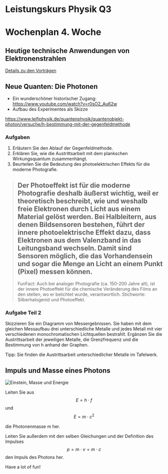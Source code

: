 Leistungskurs Physik Q3
=====================

# Wochenplan 4. Woche

## Heutige technische Anwendungen von Elektronenstrahlen

[Details zu den Vorträgen](./03_vortraege.md)

## Neue Quanten: Die Photonen

- Ein wunderschöner historischer Zugang: https://www.youtube.com/watch?v=r0sO2_Au62w
- Aufbau des Experimentes als Skizze

https://www.leifiphysik.de/quantenphysik/quantenobjekt-photon/versuche/h-bestimmung-mit-der-gegenfeldmethode

### Aufgaben

1. Erläutern Sie den Ablauf der Gegenfeldmethode.
2. Erklären Sie, wie die Austrittsarbeit mit dem plankschen Wirkungsquantum zusammenhängt.
3. Beurteilen Sie die Bedeutung des photoelektrischen Effekts für die moderne Photografie.

> Der Photoeffekt ist für die moderne Photografie deshalb äußerst wichtig, weil er theoretisch beschreibt, wie und weshalb freie Elektronen durch Licht aus einem Material gelöst werden. Bei Halbleitern, aus denen Bildsensoren bestehen, führt der innere photoelektrische Effekt dazu, dass Elektronen aus dem Valenzband in das Leitungsband wechseln. Damit sind Sensoren möglich, die das Vorhandensein und sogar die Menge an Licht an einem Punkt (Pixel) messen können.
> ---
> FunFact: Auch bei analoger Photografie (ca. 150-200 Jahre alt), ist der innere Photoeffekt für die chemische Veränderung des Films an den stellen, wo er belichtet wurde, verantwortlich. Stichworte: Silberhalogenid und Photoeffekt.

### Aufgabe Teil 2

Skizzieren Sie ein Diagramm von Messergebnissen. Sie haben mit dem gleichen Messaufbau drei unterschiedliche Metalle und jedes Metall mit vier verschiedenen monochromatischen Lichtquellen bestrahlt. Ergänzen Sie die Austrittsarbeit der jeweiligen Metalle, die Grenzfrequenz und die Bestimmung von h anhand der Graphen.

Tipp: Sie finden die Austrittsarbeit unterschiedlicher Metalle im Tafelwerk.

## Impuls und Masse eines Photons

![Einstein, Masse und Energie](https://www.leifiphysik.de/sites/default/files/medien/einstein_spezrelatheorie_aus.jpg)

Leiten Sie aus $$E=h \cdot f$$ und $$ E = m \cdot c^2$$

die Photonenmasse m her.

Leiten Sie außerdem mit den selben Gleichungen und der Definition des Impulses $$ p = m \cdot v = m \cdot c $$ den Impuls des Photons her.


Have a lot of fun!